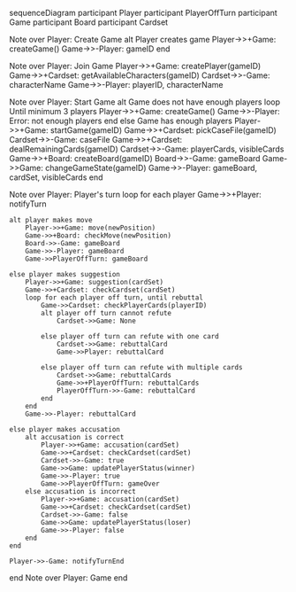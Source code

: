 sequenceDiagram
participant Player
participant PlayerOffTurn
participant Game
participant Board
participant Cardset

Note over Player: Create Game 
alt Player creates game
    Player->>+Game: createGame()
    Game->>-Player: gameID
end

Note over Player: Join Game 
    Player->>+Game: createPlayer(gameID)
    Game->>+Cardset: getAvailableCharacters(gameID)
    Cardset->>-Game: characterName
    Game->>-Player: playerID, characterName

Note over Player: Start Game 
alt Game does not have enough players 
loop Until minimum 3 players
    Player->>+Game: createGame()
    Game->>-Player: Error: not enough players
end
else Game has enough players
    Player->>+Game: startGame(gameID)
    Game->>+Cardset: pickCaseFile(gameID)
    Cardset->>-Game: caseFile
    Game->>+Cardset: dealRemainingCards(gameID)
    Cardset->>-Game: playerCards, visibleCards
    Game->>+Board: createBoard(gameID)
    Board->>-Game: gameBoard
    Game->>Game: changeGameState(gameID)
    Game->>-Player: gameBoard, cardSet, visibleCards
end

Note over Player: Player's turn
loop for each player
    Game->>+Player: notifyTurn

    alt player makes move
        Player->>+Game: move(newPosition)
        Game->>+Board: checkMove(newPosition)
        Board->>-Game: gameBoard
        Game->>-Player: gameBoard
        Game->>PlayerOffTurn: gameBoard

    else player makes suggestion
        Player->>+Game: suggestion(cardSet)
        Game->>+Cardset: checkCardset(cardSet)
        loop for each player off turn, until rebuttal
            Game->>Cardset: checkPlayerCards(playerID)
            alt player off turn cannot refute
                Cardset->>Game: None

            else player off turn can refute with one card
                Cardset->>Game: rebuttalCard
                Game->>Player: rebuttalCard

            else player off turn can refute with multiple cards
                Cardset->>Game: rebuttalCards
                Game->>+PlayerOffTurn: rebuttalCards
                PlayerOffTurn->>-Game: rebuttalCard
            end
        end
        Game->>-Player: rebuttalCard

    else player makes accusation
        alt accusation is correct
            Player->>+Game: accusation(cardSet)
            Game->>+Cardset: checkCardset(cardSet)
            Cardset->>-Game: true
            Game->>Game: updatePlayerStatus(winner)
            Game->>-Player: true
            Game->>PlayerOffTurn: gameOver
        else accusation is incorrect
            Player->>+Game: accusation(cardSet)
            Game->>+Cardset: checkCardset(cardSet)
            Cardset->>-Game: false
            Game->>Game: updatePlayerStatus(loser)
            Game->>-Player: false
        end
    end
    
    Player->>-Game: notifyTurnEnd
end
Note over Player: Game end




